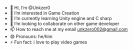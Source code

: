 - 👋 Hi, I’m @Unkzer0
- 👀 I’m interested in Game Creation
- 🌱 I’m currently learning Unity engine and C sharp
- 💞️ I’m looking to collaborate on other game developer
- 📫 How to reach me at my email unkzero002@gmail.com
- 😄 Pronouns: he/him
- ⚡ Fun fact: i love to play video games

<!---
Unkzer0/Unkzer0 is a ✨ special ✨ repository because its `README.md` (this file) appears on your GitHub profile.
You can click the Preview link to take a look at your changes.
--->
